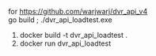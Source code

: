 for https://github.com/warjwarj/dvr_api_v4<br>
go build ; ./dvr_api_loadtest.exe

1) docker build -t dvr_api_loadtest .<br>
2) docker run dvr_api_loadtest
